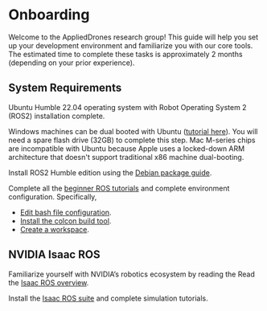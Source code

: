 # Onboarding
Welcome to the AppliedDrones research group! This guide will help you set up your development environment and familiarize you with our core tools. The estimated time to complete these tasks is approximately 2 months (depending on your prior experience).

## System Requirements
Ubuntu Humble 22.04 operating system with Robot Operating System 2 (ROS2) installation complete.

Windows machines can be dual booted with Ubuntu ([tutorial here](https://youtu.be/uqZIp4ay-3s?si=rcSGl9dLHojgGoph)). You will need a spare flash drive (32GB) to complete this step. Mac M-series chips are incompatible with Ubuntu because Apple uses a locked-down ARM architecture that doesn't support traditional x86 machine dual-booting.

Install ROS2 Humble edition using the [Debian package guide](https://docs.ros.org/en/humble/Installation/Ubuntu-Install-Debs.html).

Complete all the [beginner ROS tutorials](https://docs.ros.org/en/humble/Tutorials.html) and complete environment configuration. Specifically,
- [Edit bash file configuration](https://docs.ros.org/en/humble/Tutorials/Beginner-CLI-Tools/Configuring-ROS2-Environment.html).
- [Install the colcon build tool](https://docs.ros.org/en/humble/Tutorials/Beginner-Client-Libraries/Colcon-Tutorial.html).
- [Create a workspace](https://docs.ros.org/en/humble/Tutorials/Beginner-Client-Libraries/Creating-A-Workspace/Creating-A-Workspace.html).

## NVIDIA Isaac ROS
Familiarize yourself with NVIDIA’s robotics ecosystem by reading the Read the [Isaac ROS overview](https://developer.nvidia.com/isaac/ros).

Install the [Isaac ROS suite](https://nvidia-isaac-ros.github.io/getting_started/) and complete simulation tutorials.
